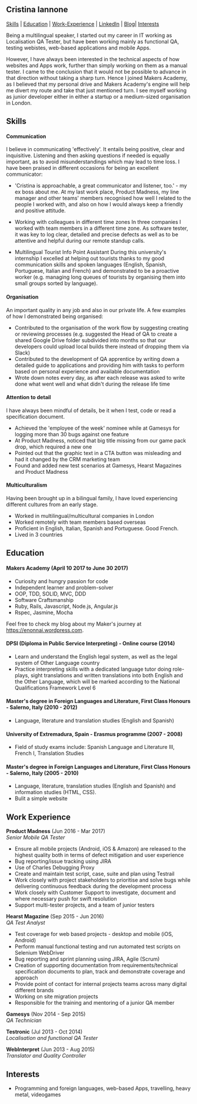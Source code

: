 ## Cristina Iannone

[Skills](#skills) | [Education](#education) | [Work-Experience](#work-experience) | [LinkedIn](https://www.linkedin.com/in/cristina-iannone-87266152//) | [Blog](https://enonnai.wordpress.com/)| [Interests](#interests)

Being a multilingual speaker, I started out my career in IT working as Localisation QA Tester, but have been working mainly as functional QA, testing webistes, web-based applications and mobile Apps.

However, I have always been interested in the technical aspects of how websites and Apps work, further than simply working on them as a manual tester. I came to the conclusion that it would not be possible to advance in that direction without taking a sharp turn. Hence I joined Makers Academy, as I believed that my personal drive and Makers Academy's engine will help me divert my route and take that just mentioned turn. I see myself working as junior developer either in either a startup or a medium-sized organisation in London.

## Skills

#### Communication

I believe in communicating 'effectively'. It entails being positive, clear and inquisitive. Listening and then asking questions if needed is equally important, as to avoid misunderstandings which may lead to time loss. I have been praised in different occasions for being an excellent communicator:

- 'Cristina is approachable, a great communicator and listener, too.' - my ex boss about me.
At my last work place, Product Madness, my line manager and other teams' members recognised how well I related to the people I worked with, and also on how I would always keep a friendly and positive attitude.

- Working with colleagues in different time zones
In three companies I worked with team members in a different time zone. As software tester, it was key to log clear, detailed and precise defects as well as to be attentive and helpful during our remote standup calls.

- Multilingual Tourist Info Point Assistant
During this university's internship I excelled at helping out tourists thanks to my good communication skills and spoken languages (English, Spanish, Portuguese, Italian and French) and demonstrated to be a proactive worker (e.g. managing long queues of tourists by organising them into small groups sorted by language).

#### Organisation

An important quality in any job and also in our private life. A few examples of how I demonstrated being organised:

- Contributed to the organisation of the work flow by suggesting creating or reviewing processes (e.g. suggested the Head of QA to create a shared Google Drive folder subdivided into months so that our developers could upload local builds there instead of dropping them via Slack)
- Contributed to the development of QA apprentice by writing down a detailed guide to applications and providing him with tasks to perform based on personal experience and available documentation
- Wrote down notes every day, as after each release was asked to write done what went well and what didn't during the release life time

#### Attention to detail

I have always been mindful of details, be it when I test, code or read a specification document.

- Achieved the 'employee of the week' nominee while at Gamesys for logging more than 30 bugs against one feature
- At Product Madness, noticed that big title missing from our game pack drop, which required a new one
- Pointed out that the graphic text in a CTA button was misleading and had it changed by the CRM marketing team
- Found and added new test scenarios at Gamesys, Hearst Magazines and Product Madness

#### Multiculturalism

Having been brought up in a bilingual family, I have loved experiencing different cultures from an early stage.

- Worked in multilingual/multicultural companies in London
- Worked remotely with team members based overseas
- Proficient in English, Italian, Spanish and Portuguese. Good French.
- Lived in 3 countries

## Education

#### Makers Academy (April 10 2017 to June 30 2017)

- Curiosity and hungry passion for code
- Independent learner and problem-solver
- OOP, TDD, SOLID, MVC, DDD
- Software Craftsmanship
- Ruby, Rails, Javascript, Node.js, Angular.js
- Rspec, Jasmine, Mocha

Feel free to check my blog about my Maker's journey at https://enonnai.wordpress.com.

#### DPSI (Diploma in Public Service Interpreting) - Online course (2014)

- Learn and understand the English legal system, as well as the legal system of Other Language country
- Practice interpreting skills with a dedicated language tutor doing role-plays, sight translations and written translations into both English and the Other Language, which will be marked according to the National Qualifications Framework Level 6

#### Master's degree in Foreign Languages and Literature, First Class Honours - Salerno, Italy (2010 - 2012)
- Language, literature and translation studies (English and Spanish)

#### University of Extremadura, Spain - Erasmus programme (2007 - 2008)
- Field of study exams include: Spanish Language and Literature III, French I, Translation Studies

#### Master's degree in Foreign Languages and Literature, First Class Honours - Salerno, Italy (2005 - 2010)
- Language, literature, translation studies (English and Spanish) and information studies (HTML, CSS).
- Bulit a simple website

## Work Experience

**Product Madness** (Jun 2016 - Mar 2017)  
*Senior Mobile QA Tester*

- Ensure all mobile projects (Android, iOS & Amazon) are released to the highest quality both in terms of defect mitigation and user experience
- Bug reporting/issue tracking using JIRA
- Use of Charles Debugging Proxy
- Create and maintain test script, case, suite and plan using Testrail
- Work closely with project stakeholders to prioritise and solve bugs while delivering continuous feedback during the development process
- Work closely with Customer Support to investigate, document and where necessary push for swift resolution
- Support multi-tester projects, and a team of junior testers

**Hearst Magazine** (Sep 2015 - Jun 2016)  
*QA Test Analyst*

- Test coverage for web based projects - desktop and mobile (iOS, Android)
- Perform manual functional testing and run automated test scripts on Selenium WebDriver
- Bug reporting and sprint planning using JIRA, Agile (Scrum)
- Creation of supporting documentation from requirements/technical specification documents to plan, track and demonstrate coverage and approach
- Provide point of contact for internal projects teams across many digital different brands
- Working on site migration projects
- Responsible for the training and mentoring of a junior QA member

**Gamesys** (Nov 2014 - Sep 2015)  
*QA Technician*

**Testronic** (Jul 2013 - Oct 2014)  
*Localisation and functional QA Tester*

**WebInterpret** (Jun 2013 - Aug 2015)  
*Translator and Quality Controller*

## Interests

- Programming and foreign languages, web-based Apps, travelling, heavy metal, videogames
